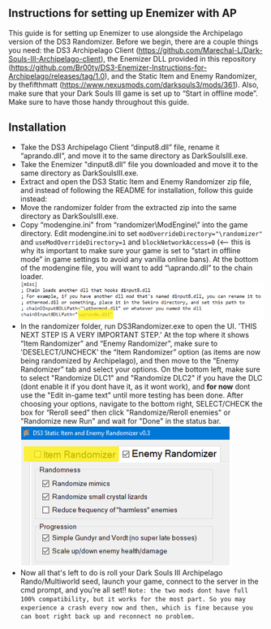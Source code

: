 ## Instructions for setting up Enemizer with AP

This guide is for setting up Enemizer to use alongside the Archipelago version of the DS3 Randomizer. Before we begin, there are a couple things you need: the DS3 Archipelago Client (https://github.com/Marechal-L/Dark-Souls-III-Archipelago-client), the Enemizer DLL provided in this repository (https://github.com/Br00ty/DS3-Enemizer-Instructions-for-Archipelago/releases/tag/1.0), and the Static Item and Enemy Randomizer, by thefifthmatt (https://www.nexusmods.com/darksouls3/mods/361). Also, make sure that your Dark Souls III game is set up to “Start in offline mode”. Make sure to have those handy throughout this guide.

## Installation

- Take the DS3 Archipelago Client “dinput8.dll” file, rename it “aprando.dll”, and move it to the same directory as DarkSoulsIII.exe.
- Take the Enemizer "dinput8.dll" file you downloaded and move it to the same directory as DarkSoulsIII.exe.
- Extract and open the DS3 Static Item and Enemy Randomizer zip file, and instead of following the README for installation, follow this guide instead:
- Move the randomizer folder from the extracted zip into the same directory as DarkSoulsIII.exe.
- Copy “modengine.ini" from “randomizer\ModEngine\” into the game directory. Edit modengine.ini to set `modOverrideDirectory="\randomizer"` and `useModOverrideDirectory=1` and `blockNetworkAccess=0` (<-- this is why its important to make sure your game is set to “start in offline mode” in game settings to avoid any vanilla online bans). At the bottom of the modengine file, you will want to add “\aprando.dll” to the chain loader. 
![image info](/modengine.png)
- In the randomizer folder, run DS3Randomizer.exe to open the UI. 'THIS NEXT STEP IS A VERY IMPORTANT STEP.' At the top where it shows “Item Randomizer” and “Enemy Randomizer”, make sure to 'DESELECT/UNCHECK' the “Item Randomizer” option (as items are now being randomized by Archipelago), and then move to the “Enemy Randomizer” tab and select your options. On the bottom left, make sure to select "Randomize DLC1" and "Randomize DLC2" if you have the DLC (dont enable it if you dont have it, as it wont work), and **for now** dont use the "Edit in-game text" until more testing has been done. After choosing your options, navigate to the bottom right, SELECT/CHECK the box for “Reroll seed” then click "Randomize/Reroll enemies" or "Randomize new Run" and wait for "Done" in the status bar. 
![image info](/enemizer.png)
- Now all that's left to do is roll your Dark Souls III Archipelago Rando/Multiworld seed, launch your game, connect to the server in the cmd prompt, and you’re all set!!
`Note: the two mods dont have full 100% compatibility, but it works for the most part. So you may experience a crash every now and then, which is fine because you can boot right back up and reconnect no problem.`
